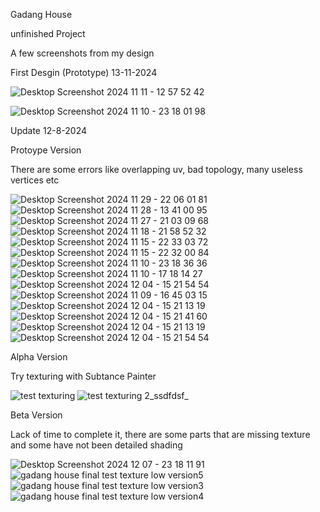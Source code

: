 Gadang House

unfinished Project

A few screenshots from my design

First Desgin (Prototype) 13-11-2024

![Desktop Screenshot 2024 11 11 - 12 57 52 42](https://github.com/user-attachments/assets/f47997fd-39c7-4f7c-b686-ef67fc96f3b6)

![Desktop Screenshot 2024 11 10 - 23 18 01 98](https://github.com/user-attachments/assets/cdef7e57-3645-426a-8c62-e46fdfad1d25)


Update 12-8-2024


Protoype Version

There are some errors like overlapping uv, bad topology, many useless vertices etc

![Desktop Screenshot 2024 11 29 - 22 06 01 81](https://github.com/user-attachments/assets/8d200ab6-f6ff-40fd-b725-f830464a9bff)
![Desktop Screenshot 2024 11 28 - 13 41 00 95](https://github.com/user-attachments/assets/49dffaf0-e41d-486b-a21f-04aa6160bdae)
![Desktop Screenshot 2024 11 27 - 21 03 09 68](https://github.com/user-attachments/assets/a27cd0be-3025-4e84-90b7-3ed00163b110)
![Desktop Screenshot 2024 11 18 - 21 58 52 32](https://github.com/user-attachments/assets/c2352dfa-8a07-45df-8b64-744a3823d061)
![Desktop Screenshot 2024 11 15 - 22 33 03 72](https://github.com/user-attachments/assets/8d8ab181-63fd-4ec8-8f3d-b24cd3bb4d45)
![Desktop Screenshot 2024 11 15 - 22 32 00 84](https://github.com/user-attachments/assets/cb748ad1-558b-47ef-9703-4a84a79861bd)
![Desktop Screenshot 2024 11 10 - 23 18 36 36](https://github.com/user-attachments/assets/93137293-d061-45a1-9d47-4cfec8f2d32c)
![Desktop Screenshot 2024 11 10 - 17 18 14 27](https://github.com/user-attachments/assets/ece3a083-f1e4-4895-9bc7-1f9fbfae07bd)
![Desktop Screenshot 2024 12 04 - 15 21 54 54](https://github.com/user-attachments/assets/0460fef5-4d6a-43af-a69c-95263cedb366)
![Desktop Screenshot 2024 11 09 - 16 45 03 15](https://github.com/user-attachments/assets/b7824b8f-fc88-462d-8d12-91d4abc8d748)
![Desktop Screenshot 2024 12 04 - 15 21 13 19](https://github.com/user-attachments/assets/084133e9-ca3d-42bf-9a71-186d8a8d4af1)
![Desktop Screenshot 2024 12 04 - 15 21 41 60](https://github.com/user-attachments/assets/f07e5c7c-95da-4c9d-8869-20daa848da00)
![Desktop Screenshot 2024 12 04 - 15 21 13 19](https://github.com/user-attachments/assets/3a583c51-637d-48c3-ada3-91aa124ba6ef)
![Desktop Screenshot 2024 12 04 - 15 21 54 54](https://github.com/user-attachments/assets/208cafb3-b8e8-4808-933c-f038bbeaab2c)


Alpha Version

Try texturing with Subtance Painter

![test texturing](https://github.com/user-attachments/assets/37eb7703-94af-481c-aa8a-43acad4dd21c)
![test texturing 2_ssdfdsf_](https://github.com/user-attachments/assets/b38b77b8-3931-4ca4-8be3-d88ffc394d9e)

Beta Version

Lack of time to complete it, there are some parts that are missing texture and some have not been detailed shading

![Desktop Screenshot 2024 12 07 - 23 18 11 91](https://github.com/user-attachments/assets/27fac870-8a5e-4c86-885e-cd49dd455d89)
![gadang house final test texture low version5](https://github.com/user-attachments/assets/6c7bd257-cb81-436d-83d6-6d6a1767e788)
![gadang house final test texture low version3](https://github.com/user-attachments/assets/1fdca8a0-a34d-45a1-a032-2eba94b10a36)
![gadang house final test texture low version4](https://github.com/user-attachments/assets/46839b62-dc04-426f-af44-ed3e89221e8c)
